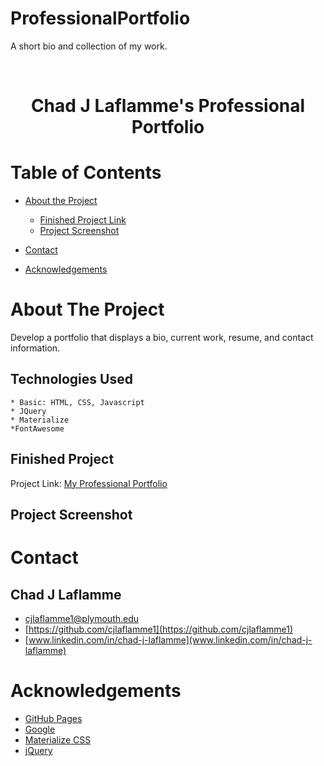 # ProfessionalPortfolio
A short bio and collection of my work. 

<br />
  <h1 align="center">Chad J Laflamme's Professional Portfolio</h1>


<!-- TABLE OF CONTENTS -->
# Table of Contents
* [About the Project](#about-the-project)
   
    * [Finished Project Link](#finished-project)
    * [Project Screenshot](#project-screenshot)
* [Contact](#contact)
  
* [Acknowledgements](#acknowledgements)



<!-- ABOUT THE PROJECT -->
# About The Project

Develop a portfolio that displays a bio, current work, resume, and contact information.  


## Technologies Used
    * Basic: HTML, CSS, Javascript
    * JQuery
    * Materialize
    *FontAwesome


## Finished Project
Project Link: [My Professional Portfolio](https://cjlaflamme1.github.io/ProfessionalPortfolio/)


## Project Screenshot




<!-- CONTACT -->
# Contact

## Chad J Laflamme
* [cjlaflamme1@plymouth.edu](cjlaflamme1@plymouth.edu)
* [https://github.com/cjlaflamme1](https://github.com/cjlaflamme1)
* [www.linkedin.com/in/chad-j-laflamme](www.linkedin.com/in/chad-j-laflamme)


<!-- ACKNOWLEDGEMENTS -->
# Acknowledgements
* [GitHub Pages](https://pages.github.com)
* [Google](https://www.google.com/)
* [Materialize CSS](https://materializecss.com/)
* [jQuery](https://jquery.com/)
